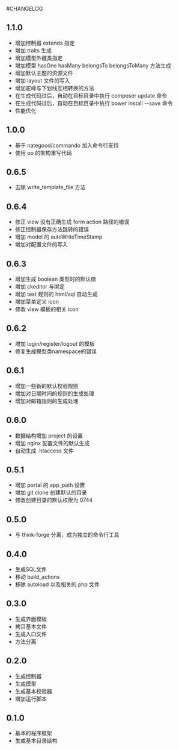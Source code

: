 #CHANGELOG
## 1.1.0
* 增加控制器 extends 指定
* 增加 traits 生成
* 增加模型外键类指定
* 增加模型 hasOne hasMany belongsTo belongsToMany 方法生成
* 增加默认主题的资源文件
* 增加 layout 文件的写入
* 增加驼峰与下划线互相转换的方法
* 在生成代码过后，自动在目标目录中执行 composer update 命令
* 在生成代码过后，自动在目标目录中执行 bower install --save 命令
* 性能优化

## 1.0.0
* 基于 nategood/commando 加入命令行支持
* 使用 oo 的架构重写代码

## 0.6.5
* 去除 write_template_file 方法

## 0.6.4
* 修正 view 没有正确生成 form action 路径的错误
* 修正控制器保存方法跳转的错误
* 增加 model 的 autoWriteTimeStamp
* 增加对配置文件的写入

## 0.6.3
* 增加生成 boolean 类型时的默认值
* 增加 ckeditor 与绑定
* 增加 text 规则的 html/sql 自动生成
* 增加菜单定义 icon
* 修改 view 模板的相关 icon

## 0.6.2
* 增加 login/register/logout 的模板
* 修复生成模型类namespace的错误

## 0.6.1
* 增加一些新的默认校验规则
* 增加对日期时间的规则的生成处理
* 增加对邮箱规则的生成处理

## 0.6.0
* 数据结构增加 project 的设置
* 增加 nginx 配置文件的默认生成
* 自动生成 .htaccess 文件

## 0.5.1
* 增加 portal 的 app_path 设置
* 增加 git clone 创建默认的目录
* 修改创建目录的默认权限为 0744

## 0.5.0
* 与 think-forge 分离，成为独立的命令行工具

## 0.4.0
* 生成SQL文件
* 移动 build_actions
* 移除 autoload 以及相关的 php 文件


## 0.3.0
* 生成界面模板
* 拷贝基本文件
* 生成入口文件
* 方法分离

## 0.2.0
* 生成控制器
* 生成模型
* 生成基本校验器
* 增加运行脚本

## 0.1.0
* 基本的程序框架
* 生成基本目录结构